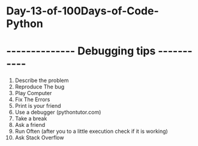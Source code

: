 # Day-13-of-100Days-of-Code-Python
# -------------- Debugging tips -----------

1. Describe the problem
2. Reproduce The bug
3. Play Computer
4. Fix The Errors
5. Print is your friend
6. Use a debugger (pythontutor.com)
7. Take a break
8. Ask a friend
9. Run Often (after you to a little execution check if it is working)
10. Ask Stack Overflow
